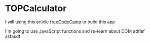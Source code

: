 # TOPCalculator

I will using this article [freeCodeCamp](https://www.freecodecamp.org/news/javascript-dom-build-a-calculator-app/)
to build this app

I'm going to use JavaScript functions and re-learn about DOM
adflaf asfasdf
